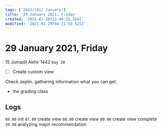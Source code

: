 ```yaml
---
tags: ['2021/[01] January']
title: '29 January 2021, Friday'
created: '2021-01-28T22:46:35.354Z'
modified: '2021-01-29T04:11:53.525Z'
---
```


# 29 January 2021, Friday
15 Jumadil Akhir 1442 `Day 20`

- [ ] Create custom view

Check zeplin. gathering information what you can get.
- the grading class


## Logs
`06.00` init
`07.00` create view
`08.00` create view
`09.00` create view complete
`10.00` analyzing major recommendation


